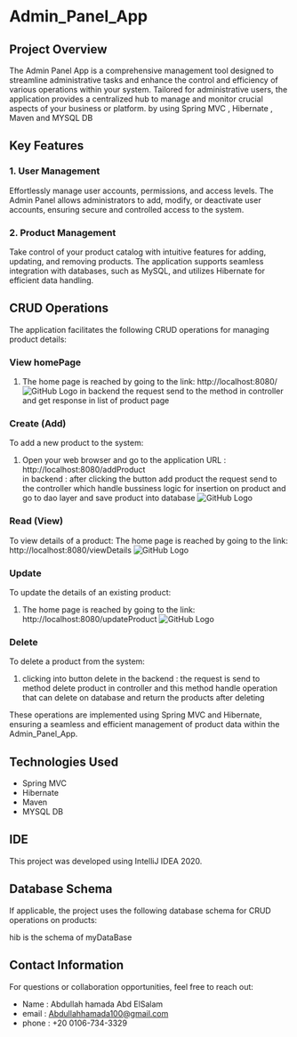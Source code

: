 # Admin_Panel_App

## Project Overview
The Admin Panel App is a comprehensive management tool designed to streamline administrative tasks and enhance the control and efficiency of various operations within your system. Tailored for administrative users, the application provides a centralized hub to manage and monitor crucial aspects of your business or platform.
by using Spring MVC , Hibernate , Maven and MYSQL DB

## Key Features

### 1. User Management

Effortlessly manage user accounts, permissions, and access levels. The Admin Panel allows administrators to add, modify, or deactivate user accounts, ensuring secure and controlled access to the system.

### 2. Product Management

Take control of your product catalog with intuitive features for adding, updating, and removing products. The application supports seamless integration with databases, such as MySQL, and utilizes Hibernate for efficient data handling.

 
## CRUD Operations

The application facilitates the following CRUD operations for managing product details:

### View homePage
1. The home page is reached by going to the link: http://localhost:8080/
![GitHub Logo](/images/list_of_products.png)
in backend the request send to the method in controller and get response in list of product page

### Create (Add)

To add a new product to the system:

1. Open your web browser and go to the application URL :  http://localhost:8080/addProduct  
in backend : after clicking the button add product the request send to the controller which handle bussiness logic for insertion on product and go to dao layer and save product into database
![GitHub Logo](/images/addProduct.png)

### Read (View)

To view details of a product:
   The home page is reached by going to the link: http://localhost:8080/viewDetails
 ![GitHub Logo](/images/viewDetails.png)
 

  
### Update

To update the details of an existing product:

1. The home page is reached by going to the link: http://localhost:8080/updateProduct
![GitHub Logo](/images/updateProducts.png)

### Delete

To delete a product from the system:

1. clicking into button delete 
 in the backend : the request is send to method delete product in controller and this method handle operation that can delete on database and return the products after deleting 


These operations are implemented using Spring MVC and Hibernate, ensuring a seamless and efficient management of product data within the Admin_Panel_App.

## Technologies Used

- Spring MVC
- Hibernate
- Maven
- MYSQL DB

## IDE

This project was developed using IntelliJ IDEA 2020. 

 

## Database Schema

If applicable, the project uses the following database schema for CRUD operations on products:

 hib is the schema of myDataBase

 
## Contact Information

For questions or collaboration opportunities, feel free to reach out:

- Name : Abdullah hamada Abd ElSalam
- email : Abdullahhamada100@gmail.com
-  phone : +20 0106-734-3329
 
 


  